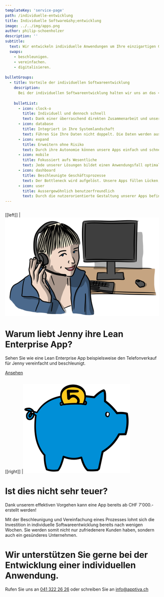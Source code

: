 ```yaml
---
templateKey: 'service-page'
path: /individuelle-entwicklung
title: Individuelle Software&shy;entwicklung
image: ../../img/apps.png
author: philip-schoenholzer
description: ''
subtitle: 
  text: Wir entwickeln individuelle Anwendungen um Ihre einzigartigen Geschäftsprozesse zu
  swaps: 
    - beschleunigen.
    - vereinfachen.
    - digitalisieren.

bulletGroups:
  - title: Vorteile der individuellen Software­entwicklung
    description: 
      Bei der individuellen Softwareentwicklung halten wir uns an das <a href="http://www.lean-enterprise-app.com/">Manifest der Lean Enterprise App</a>.

    bulletList:
      - icon: clock-o
        title: Individuell und dennoch schnell
        text: Dank einer überraschend direkten Zusammenarbeit und unserem agilen Vorgehen sind bereits nach wenigen Tagen die ersten Ergebnisse im Einsatz.
      - icon: database
        title: Integriert in Ihre System­landschaft
        text: Führen Sie Ihre Daten nicht doppelt. Die Daten werden aus bestehenden Systemen bezogen und die Resultate zurückgeschrieben.
      - icon: expand
        title: Erweitern ohne Risiko
        text: Durch ihre Autonomie können unsere Apps einfach und schnell angepasst und erweitert werden, ohne das Gesamtsystem zu gefährden.
      - icon: mobile
        title: Fokussiert aufs Wesentliche
        text: Jede unserer Lösungen bildet einen Anwendungsfall optimal ab. Damit können wir uns auf das Wesentliche fokussieren und erschaffen nicht die “eierlegende Wollmilchsau”. Unnötiger Ballast ist fehl am Platz.
      - icon: dashboard
        title: Beschleunigte Geschäfts­prozesse
        text: Der Bottleneck wird aufgelöst. Unsere Apps füllen Lücken, die Standardsoftware nicht füllen kann.
      - icon: user
        title: Ausser­gewöhnlich benutzer­freundlich
        text: Durch die nutzerorientierte Gestaltung unserer Apps befinden sich die Anwender im Zentrum. Sie erhalten eine Lösung die verständlich, einfach und schnell zu bedienen ist.
---
```


<div class="full-width dark-section" style="overflow: auto;">
<div class="container">

[[left]]
|![Jenny Hello](img/hello-jenny.png)

# Warum liebt Jenny ihre Lean Enterprise App?

Sehen Sie wie eine Lean Enterprise App beispielsweise den Telefonverkauf für Jenny vereinfacht und beschleunigt.

[Ansehen](/telefonverkauf-showcase)

</div>
</div>

[[right]]
|![Tiefe Kosten](img/sparschwein.svg)

# Ist dies nicht sehr teuer?

Dank unserem effektiven Vorgehen kann eine App bereits ab CHF 7'000.- erstellt werden!

Mit der Beschleunigung und Vereinfachung eines Prozesses lohnt sich die Investition in individuelle Softwareentwicklung bereits nach wenigen Wochen. Sie werden somit nicht nur zufriedenere Kunden haben, sondern auch ein gesünderes Unternehmen.

# Wir unterstützen Sie gerne bei der Entwicklung einer individuellen Anwendung.

Rufen Sie uns an <a href="tel:+41413222626">041 322 26 26</a> oder schreiben Sie an <a href="mailto:info@apptiva.ch">info@­apptiva.ch</a>

